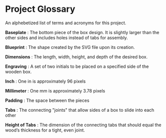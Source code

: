 # Project Glossary

An alphebetized list of terms and acronyms for this project.

**Baseplate**
: The bottom piece of the box design. It is slightly larger than the other sides and includes holes instead of tabs for assembly.

**Blueprint**
: The shape created by the SVG file upon its creation.

**Dimensions**
: The length, width, height, and depth of the desired box.

**Engraving**
: A set of two initials to be placed on a specified side of the wooden box.

**Inch**
: One in is approximately 96 pixels

**Millimeter**
: One mm is approximately 3.78 pixels

**Padding**
: The space between the pieces

**Tabs**
: The connecting "joints" that allow sides of a box to slide into each other

**Height of Tabs**
: The dimension of the connecting tabs that should equal the wood’s thickness for a tight, even joint.